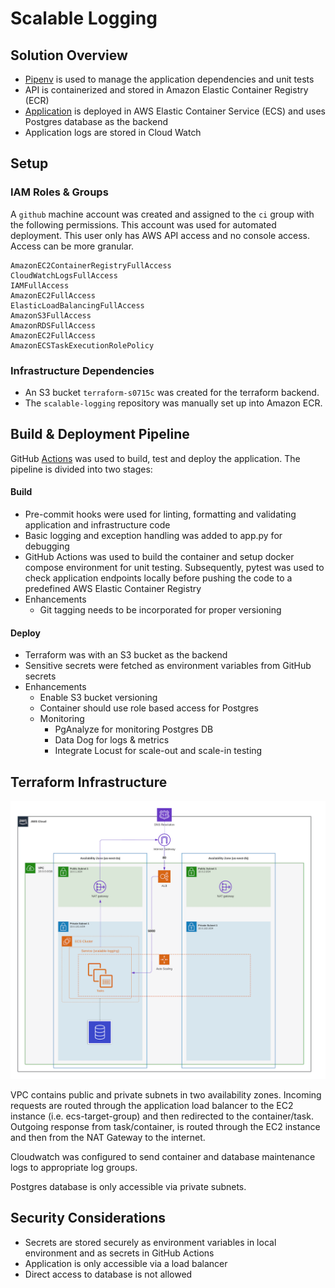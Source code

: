 # Scalable Logging

## Solution Overview

* [Pipenv](https://pipenv.pypa.io/en/latest/) is used to manage the application dependencies and unit tests
* API is containerized and stored in Amazon Elastic Container Registry (ECR)
* [Application](http://ecs-alb-461326369.us-west-2.elb.amazonaws.com/) is deployed in AWS Elastic Container Service (ECS) and uses Postgres database as the backend
* Application logs are stored in Cloud Watch


## Setup

### IAM Roles & Groups
A `github` machine account was created and assigned to the `ci` group with the following permissions. This account was used for automated deployment. This user only has AWS API access and no console access. Access can be more granular.

```commandline
AmazonEC2ContainerRegistryFullAccess
CloudWatchLogsFullAccess
IAMFullAccess
AmazonEC2FullAccess
ElasticLoadBalancingFullAccess
AmazonS3FullAccess
AmazonRDSFullAccess
AmazonEC2FullAccess
AmazonECSTaskExecutionRolePolicy
```

### Infrastructure Dependencies

* An S3 bucket `terraform-s0715c` was created for the terraform backend.
* The `scalable-logging` repository was manually set up into Amazon ECR.


## Build & Deployment Pipeline

GitHub [Actions](https://github.com/rehmanz/aws-microservice/actions) was used to build, test and deploy the application. The pipeline is divided into two stages:

#### Build

* Pre-commit hooks were used for linting, formatting and validating application and infrastructure code
* Basic logging and exception handling was added to app.py for debugging
* GitHub Actions was used to build the container and setup docker compose environment for unit testing. Subsequently, pytest was used to check application endpoints locally before pushing the code to a predefined AWS Elastic Container Registry
* Enhancements
  * Git tagging needs to be incorporated for proper versioning


#### Deploy
* Terraform was with an S3 bucket as the backend
* Sensitive secrets were fetched as environment variables from GitHub secrets
* Enhancements
  * Enable S3 bucket versioning
  * Container should use role based access for Postgres
  * Monitoring
    * PgAnalyze for monitoring Postgres DB
    * Data Dog for logs & metrics
    * Integrate Locust for scale-out and scale-in testing


## Terraform Infrastructure

![Terraform Infrastructure](.slogging_diagram)

VPC contains public and private subnets in two availability zones. Incoming requests are routed through the application load balancer to the EC2 instance (i.e. ecs-target-group) and then redirected to the container/task. Outgoing response from task/container, is routed through the EC2 instance and then from the NAT Gateway to the internet.

Cloudwatch was configured to send container and database maintenance logs to appropriate log groups.

Postgres database is only accessible via private subnets.



## Security Considerations
* Secrets are stored securely as environment variables in local environment and as secrets in GitHub Actions
* Application is only accessible via a load balancer
* Direct access to database is not allowed
